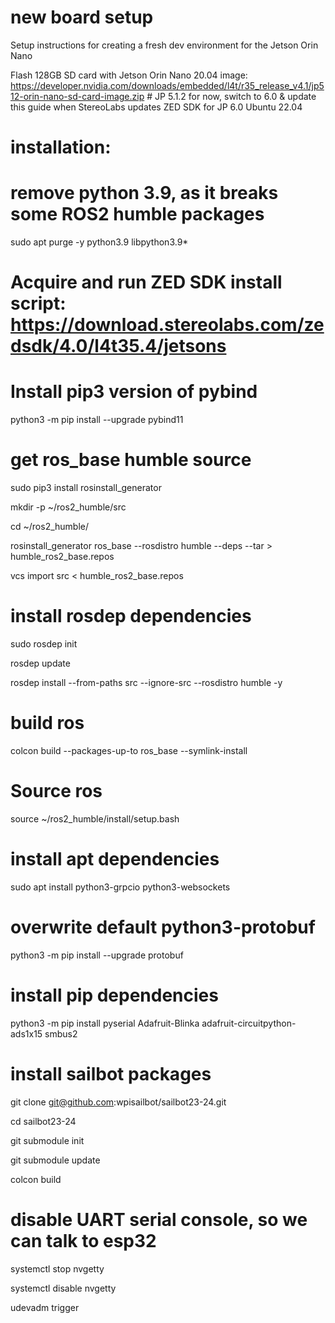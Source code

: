 # new board setup
Setup instructions for creating a fresh dev environment for the Jetson Orin Nano

Flash 128GB SD card with Jetson Orin Nano 20.04 image: https://developer.nvidia.com/downloads/embedded/l4t/r35_release_v4.1/jp512-orin-nano-sd-card-image.zip # JP 5.1.2 for now, switch to 6.0 & update this guide when StereoLabs updates ZED SDK for JP 6.0 Ubuntu 22.04

# installation:

# remove python 3.9, as it breaks some ROS2 humble packages

sudo apt purge -y python3.9 libpython3.9*

# Acquire and run ZED SDK install script: https://download.stereolabs.com/zedsdk/4.0/l4t35.4/jetsons

# Install pip3 version of pybind

python3 -m pip install --upgrade pybind11

# get ros_base humble source

sudo pip3 install rosinstall_generator

mkdir -p ~/ros2_humble/src

cd ~/ros2_humble/

rosinstall_generator ros_base --rosdistro humble --deps --tar > humble_ros2_base.repos

vcs import src < humble_ros2_base.repos

# install rosdep dependencies

sudo rosdep init

rosdep update

rosdep install --from-paths src --ignore-src --rosdistro humble -y

# build ros

colcon build --packages-up-to ros_base --symlink-install

# Source ros

source ~/ros2_humble/install/setup.bash

# install apt dependencies

sudo apt install python3-grpcio python3-websockets

# overwrite default python3-protobuf

python3 -m pip install --upgrade protobuf

# install pip dependencies

python3 -m pip install pyserial Adafruit-Blinka adafruit-circuitpython-ads1x15 smbus2 

# install sailbot packages

git clone git@github.com:wpisailbot/sailbot23-24.git

cd sailbot23-24

git submodule init

git submodule update

colcon build

# disable UART serial console, so we can talk to esp32

systemctl stop nvgetty

systemctl disable nvgetty

udevadm trigger

